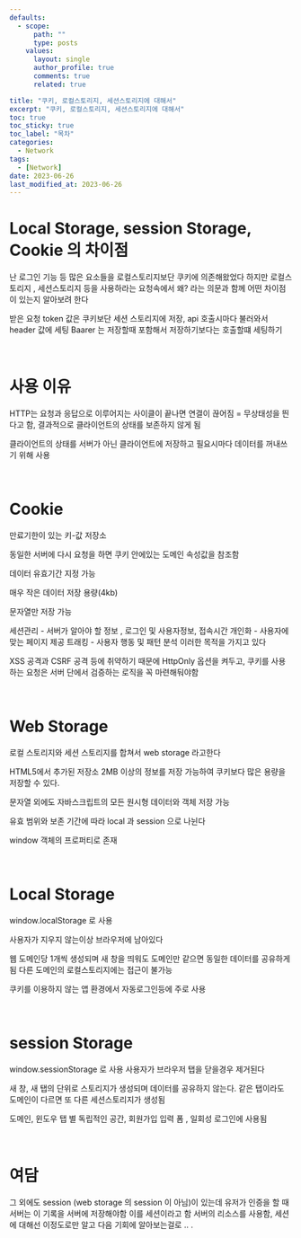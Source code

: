 ```yaml
---
defaults:
  - scope:
      path: ""
      type: posts
    values:
      layout: single
      author_profile: true
      comments: true
      related: true

title: "쿠키, 로컬스토리지, 세션스토리지에 대해서"
excerpt: "쿠키, 로컬스토리지, 세션스토리지에 대해서"
toc: true
toc_sticky: true
toc_label: "목차"
categories:
  - Network
tags:
  - [Network]
date: 2023-06-26
last_modified_at: 2023-06-26
---
```

# Local Storage, session Storage, Cookie 의 차이점

난 로그인 기능 등 많은 요소들을 로컬스토리지보단 쿠키에 의존해왔었다
하지만 로컬스토리지 , 세션스토리지 등을 사용하라는 요청속에서
왜? 라는 의문과 함께 어떤 차이점이 있는지 알아보려 한다

받은 요청
token 값은 쿠키보단 세션 스토리지에 저장,
api 호출시마다 불러와서 header 값에 세팅
Baarer 는 저장할때 포함해서 저장하기보다는 호출할떄 세팅하기

&nbsp;
&nbsp;
&nbsp;
&nbsp;
&nbsp;

# 사용 이유
HTTP는 요청과 응답으로 이루어지는 사이클이 끝나면 연결이 끊어짐 = 무상태성을 띈다고 함,
결과적으로 클라이언트의 상태를 보존하지 않게 됨

클라이언트의 상태를 서버가 아닌 클라이언트에 저장하고 필요시마다 데이터를 꺼내쓰기 위해 사용

&nbsp;
&nbsp;
&nbsp;
&nbsp;
&nbsp;

# Cookie
만료기한이 있는 키-값 저장소

동일한 서버에 다시 요청을 하면 쿠키 안에있는 도메인 속성값을 참조함

데이터 유효기간 지정 가능

매우 작은 데이터 저장 용량(4kb)

문자열만 저장 가능

세션관리 - 서버가 알아야 할 정보 , 로그인 및 사용자정보, 접속시간
개인화 - 사용자에 맞는 페이지 제공
트래킹 - 사용자 행동 및 패턴 분석
이러한 목적을 가지고 있다

XSS 공격과 CSRF 공격 등에 취약하기 때문에 HttpOnly 옵션을 켜두고,
쿠키를 사용하는 요청은 서버 단에서 검증하는 로직을 꼭 마련해둬야함


&nbsp;
&nbsp;
&nbsp;
&nbsp;
&nbsp;

# Web Storage
로컬 스토리지와 세션 스토리지를 합쳐서 web storage 라고한다

HTML5에서 추가된 저장소 2MB 이상의 정보를 저장 가능하여 쿠키보다 많은 용량을 저장할 수 있다.

문자열 외에도 자바스크립트의 모든 원시형 데이터와 객체 저장 가능

유효 범위와 보존 기간에 따라 local 과 session 으로 나뉜다

window 객체의 프로퍼티로 존재

&nbsp;
&nbsp;
&nbsp;
&nbsp;
&nbsp;


# Local Storage
window.localStorage 로 사용

사용자가 지우지 않는이상 브라우저에 남아있다

웹 도메인당 1개씩 생성되며 새 창을 띄워도 도메인만 같으면 동일한 데이터를 공유하게 됨
다른 도메인의 로컬스토리지에는 접근이 불가능

쿠키를 이용하지 않는 앱 환경에서 자동로그인등에 주로 사용

&nbsp;
&nbsp;
&nbsp;
&nbsp;
&nbsp;

# session Storage
window.sessionStorage 로 사용
사용자가 브라우저 탭을 닫을경우 제거된다

새 창, 새 탭의 단위로 스토리지가 생성되며 데이터를 공유하지 않는다.
같은 탭이라도 도메인이 다르면 또 다른 세션스토리지가 생성됨

도메인, 윈도우 탭 별 독립적인 공간,  회원가입 입력 폼 , 일회성 로그인에 사용됨

&nbsp;
&nbsp;
&nbsp;
&nbsp;
&nbsp;

# 여담
그 외에도 session (web storage 의 session 이 아님)이 있는데
유저가 인증을 할 때 서버는 이 기록을 서버에 저장해야함 이를 세션이라고 함
서버의 리소스를 사용함, 세션에 대해선 이정도로만 알고 다음 기회에 알아보는걸로 .. .


